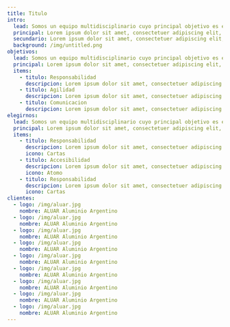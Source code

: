 ```yaml
---
title: Titulo
intro:
  lead: Somos un equipo multidisciplinario cuyo principal objetivo es etc etc etc
  principal: Lorem ipsum dolor sit amet, consectetuer adipiscing elit, sed diam nonummy nibh euismod tincidunt ut laoreet dolore magna aliquam erat volutpat. Ut wisi enim ad minim veniam, quis nostrud exerci tation ullamcorper suscipit lobortis nisl ut aliquip ex ea commodo consequat. Duis autem vel eum iriure dolor in hendrerit in vulputate velit esse molestie consequat, vel illum dolore eu feugiat nulla facilisis at vero eros et accumsan et iusto odio dignissim qui blandit praesent luptatum zzril delenit augue duis dolore te feugait nulla facilisi.
  secundario: Lorem ipsum dolor sit amet, consectetuer adipiscing elit, sed diam nonummy nibh euismod tincidunt ut laoreet dolore magna aliquam erat volutpat. Ut wisi enim ad minim veniam, quis nostrud exerci tation ullamcorper suscipit lobortis nisl ut aliquip ex ea commodo consequat. Duis autem vel eum iriure dolor in hendrerit in vulputate velit esse molestie consequat, vel illum dolore eu feugiat nulla facilisis at vero eros et accumsan et iusto odio dignissim qui blandit praesent luptatum zzril delenit augue duis dolore te feugait nulla facilisi.
  background: /img/untitled.png
objetivos:
  lead: Somos un equipo multidisciplinario cuyo principal objetivo es etc etc etc
  principal: Lorem ipsum dolor sit amet, consectetuer adipiscing elit, sed diam nonummy nibh euismod tincidunt ut laoreet dolore magna aliquam erat volutpat. Ut wisi enim ad minim veniam, quis nostrud exerci tation ullamcorper suscipit lobortis nisl ut aliquip ex ea commodo consequat. Duis autem vel eum iriure dolor in hendrerit in vulputate velit esse molestie consequat, vel illum dolore eu feugiat nulla facilisis at vero eros et accumsan et iusto odio dignissim qui blandit praesent luptatum zzril delenit augue duis dolore te feugait nulla facilisi.
  items:
    - titulo: Responsabilidad
      descripcion: Lorem ipsum dolor sit amet, consectetuer adipiscing elit,
    - titulo: Agilidad
      descripcion: Lorem ipsum dolor sit amet, consectetuer adipiscing elit, sed diam nonummy nibh euismod tincidunt ut laoreet dolore magna aliquam erat volutpat.
    - titulo: Comunicacion
      descripcion: Lorem ipsum dolor sit amet, consectetuer adipiscing elit, sed diam nonummy nibh euismod tincidunt ut laoreet dolore magna aliquam erat volutpat. Lorem
elegirnos:
  lead: Somos un equipo multidisciplinario cuyo principal objetivo es etc etc etc
  principal: Lorem ipsum dolor sit amet, consectetuer adipiscing elit, sed diam nonummy nibh euismod tincidunt ut laoreet dolore magna aliquam erat volutpat. Ut wisi enim ad minim veniam, quis nostrud exerci tation ullamcorper suscipit lobortis nisl ut aliquip ex ea commodo consequat. Duis autem vel eum iriure dolor in hendrerit in vulputate velit esse molestie consequat, vel illum dolore eu feugiat nulla facilisis at vero eros et accumsan et iusto odio dignissim qui blandit praesent luptatum zzril delenit augue duis dolore te feugait nulla facilisi.
  items:
    - titulo: Responsabilidad
      descripcion: Lorem ipsum dolor sit amet, consectetuer adipiscing elit, sed diam nonummy nibh euismod tincidunt ut laoreet dolore magna aliquam erat volutpat
      icono: Cartas
    - titulo: Accesibilidad
      descripcion: Lorem ipsum dolor sit amet, consectetuer adipiscing elit, sed diam nonummy nibh euismod tincidunt ut laoreet dolore magna aliquam erat volutpat
      icono: Atomo
    - titulo: Responsabilidad
      descripcion: Lorem ipsum dolor sit amet, consectetuer adipiscing elit, sed diam nonummy nibh euismod tincidunt ut laoreet dolore magna aliquam erat volutpat
      icono: Cartas
clientes:
  - logo: /img/aluar.jpg
    nombre: ALUAR Aluminio Argentino
  - logo: /img/aluar.jpg
    nombre: ALUAR Aluminio Argentino
  - logo: /img/aluar.jpg
    nombre: ALUAR Aluminio Argentino
  - logo: /img/aluar.jpg
    nombre: ALUAR Aluminio Argentino
  - logo: /img/aluar.jpg
    nombre: ALUAR Aluminio Argentino
  - logo: /img/aluar.jpg
    nombre: ALUAR Aluminio Argentino
  - logo: /img/aluar.jpg
    nombre: ALUAR Aluminio Argentino
  - logo: /img/aluar.jpg
    nombre: ALUAR Aluminio Argentino
  - logo: /img/aluar.jpg
    nombre: ALUAR Aluminio Argentino
---
```

